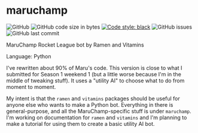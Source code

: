 # maruchamp
![GitHub](https://img.shields.io/github/license/ericmburgess/maruchamp)
![GitHub code size in bytes](https://img.shields.io/github/languages/code-size/ericmburgess/maruchamp)
[![Code style: black](https://img.shields.io/badge/code%20style-black-000000.svg)](https://github.com/ambv/black)
![GitHub issues](https://img.shields.io/github/issues/ericmburgess/maruchamp)
![GitHub last commit](https://img.shields.io/github/last-commit/ericmburgess/maruchamp)

MaruChamp Rocket League bot by Ramen and Vitamins

Language: Python

I've rewritten about 90% of Maru's code. This version is close to what I submitted for Season 1 weekend 1 (but a little worse because I'm in the middle of tweaking stuff). It uses a "utility AI" to choose what to do from moment to moment. 

My intent is that the `ramen` and `vitamins` packages should be useful for anyone else who wants to make a Python bot. Everything in there is general-purpose, and all the MaruChamp-specific stuff is under `maruchamp`. I'm working on documentation for `ramen` and `vitamins` and I'm planning to make a tutorial for using them to create a basic utility AI bot.
